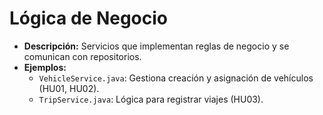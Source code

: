 # Lógica de Negocio
- **Descripción:** Servicios que implementan reglas de negocio y se comunican con repositorios.
- **Ejemplos:**
    - `VehicleService.java`: Gestiona creación y asignación de vehículos (HU01, HU02).
    - `TripService.java`: Lógica para registrar viajes (HU03).